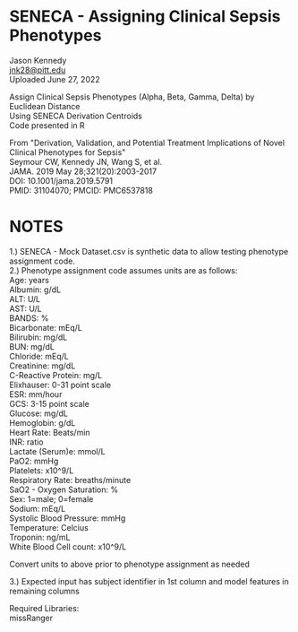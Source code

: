 # SENECA - Assigning Clinical Sepsis Phenotypes

Jason Kennedy <br />
jnk28@pitt.edu <br />
Uploaded June 27, 2022

Assign Clinical Sepsis Phenotypes (Alpha, Beta, Gamma, Delta) by Euclidean Distance <br />
Using SENECA Derivation Centroids <br />
Code presented in R <br />

From "Derivation, Validation, and Potential Treatment Implications of Novel Clinical Phenotypes for Sepsis" <br />
Seymour CW, Kennedy JN, Wang S, et al. <br />
JAMA. 2019 May 28;321(20):2003-2017 <br />
DOI: 10.1001/jama.2019.5791 <br />
PMID: 31104070; PMCID: PMC6537818 <br />

# NOTES #
1.) SENECA - Mock Dataset.csv is synthetic data to allow testing phenotype assignment code. <br />
2.) Phenotype assignment code assumes units are as follows: <br />
Age: years <br />
Albumin: g/dL <br />
ALT: U/L <br />
AST: U/L <br />
BANDS: % <br />
Bicarbonate: mEq/L <br />
Bilirubin: mg/dL <br />
BUN: mg/dL <br />
Chloride: mEq/L <br />
Creatinine: mg/dL <br />
C-Reactive Protein: mg/L <br />
Elixhauser: 0-31 point scale <br />
ESR: mm/hour <br />
GCS: 3-15 point scale <br />
Glucose: mg/dL <br />
Hemoglobin: g/dL <br />
Heart Rate: Beats/min <br />
INR: ratio <br />
Lactate (Serum)e: mmol/L <br />
PaO2: mmHg <br />
Platelets: x10^9/L <br />
Respiratory Rate: breaths/minute <br />
SaO2 - Oxygen Saturation: % <br />
Sex: 1=male; 0=female <br />
Sodium: mEq/L <br />
Systolic Blood Pressure: mmHg <br />
Temperature: Celcius <br />
Troponin: ng/mL <br />
White Blood Cell count: x10^9/L <br />

Convert units to above prior to phenotype assignment as needed <br />

3.) Expected input has subject identifier in 1st column and model features in remaining columns <br />

Required Libraries: <br />
missRanger <br />
